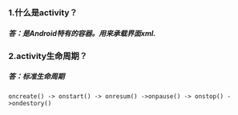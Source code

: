 ### **1.什么是activity？**
##### 答：是Android特有的容器。用来承载界面xml.
 

### **2.activity生命周期？**
##### 答：标准生命周期 
```
oncreate() -> onstart() -> onresum() ->onpause() -> onstop() ->ondestory()
```

